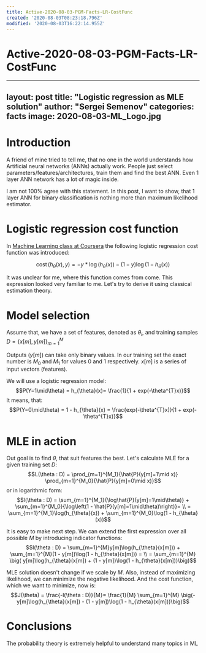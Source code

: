 ```yaml
---
title: Active-2020-08-03-PGM-Facts-LR-CostFunc
created: '2020-08-03T08:23:18.796Z'
modified: '2020-08-03T16:22:14.955Z'
---
```


# Active-2020-08-03-PGM-Facts-LR-CostFunc

---
layout: post
title: "Logistic regression as MLE solution"
author: "Sergei Semenov"
categories: facts
image: 2020-08-03-ML_Logo.jpg
---

# Introduction
A friend of mine tried to tell me, that no one in the world understands how Artificial neural networks (ANNs) actually work. 
People just select parameters/features/architectures, train them and find the best ANN. Even 1 layer ANN network has a lot of magic inside. 

I am not 100% agree with this statement. In this post, I want to show, that 1 layer ANN for binary classification is nothing more than maximum likelihood estimator.

# Logistic regression cost function

In [Machine Learning class at Coursera](https://www.coursera.org/learn/machine-learning/lecture/1XG8G/cost-function) the following logistic regression cost function was introduced:

$$\operatorname{cost}\left(h_{\theta}(x), y\right)=
-y * \log \left(h_{\theta}(x)\right) - (1-y)\log \left(1-h_{\theta}(x)\right)$$

It was unclear for me, where this function comes from come. This expression looked very familiar to me. Let's try to derive it using classical estimation theory.

# Model selection
Assume that, we have a set of features, denoted as $\theta_{i}$, and training samples $D = \{x[m], y[m]\}_{m=1}^{M}$

Outputs ($y[m]$) can take only binary values. In our training set the exact number is $M_0$ and $M_1$ for values $0$ and $1$ respectively. $x[m]$ is a series of input vectors (features).

We will use a logistic regression model:
$$P(Y=1\mid\theta) = h_{\theta}(x)= \frac{1}{1 + exp(-\theta^{T}x)}$$
It means, that:
$$P(Y=0\mid\theta) = 1 - h_{\theta}(x) = \frac{exp(-\theta^{T}x)}{1 + exp(-\theta^{T}x)}$$

# MLE in action
Out goal is to find $\theta$, that suit features the best. Let's calculate MLE for a given training set $D$:
$$L(\theta : D) = \prod_{m=1}^{M_1}{\hat{P}(y[m]=1\mid x)} \prod_{m=1}^{M_0}{\hat{P}(y[m]=0\mid x)}$$
or in logarithmic form:
$$l(\theta : D) = \sum_{m=1}^{M_1}{\log\hat{P}(y[m]=1\mid\theta)} + \sum_{m=1}^{M_0}{\log\left(1 - \hat{P}(y[m]=1\mid\theta)\right)}= \\
= \sum_{m=1}^{M_1}\log(h_{\theta}(x)) + \sum_{m=1}^{M_0}\log(1 - h_{\theta}(x))$$

It is easy to make next step. We can extend the first expression over all possible $M$ by introducing indicator functions:
$$l(\theta : D) = \sum_{m=1}^{M}y[m]\log(h_{\theta}(x[m])) + \sum_{m=1}^{M}(1 - y[m])\log(1 - h_{\theta}(x[m])) = \\ 
= \sum_{m=1}^{M} \big( y[m]\log(h_{\theta}(x[m]) + (1 - y[m])\log(1 - h_{\theta}(x[m]))\big)$$

MLE solution doesn't change if we scale by $M$. Also, instead of maximizing likelihood, we can minimize the negative likelihood. And the cost function, which we want to minimize, now is:
$$J(\theta) = \frac{-l(\theta : D)}{M}= \frac{1}{M} \sum_{m=1}^{M} \big(- y[m]\log(h_{\theta}(x[m]) - (1 - y[m])\log(1 - h_{\theta}(x[m]))\big)$$

# Conclusions
The probability theory is extremely helpful to understand many topics in ML



